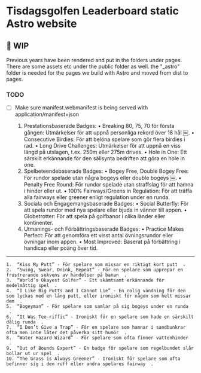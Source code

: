 # Tisdagsgolfen Leaderboard static Astro website

## 🚀 WIP

Previous years have been rendered and put in the folders under pages.
There are some assets etc under the public folder as well.
the "\_astro" folder is needed for the pages we build with Astro and moved from dist to pages.

### TODO

- [ ] Make sure manifest.webmanifest is being served with application/manifest+json

  1.  Prestationsbaserade Badges:
      • Breaking 80, 75, 70 för första gången: Utmärkelser för att uppnå personliga rekord över 18 hål ￼.
      • Consecutive Birdies: För att belöna spelare som gör flera birdies i rad.
      • Long Drive Challenges: Utmärkelser för att uppnå en viss längd på utslagen, t.ex. 250m eller 275m drives.
      • Hole in One: Ett särskilt erkännande för den sällsynta bedriften att göra en hole in one.
  2.  Spelbeteendebaserade Badges:
      • Bogey Free, Double Bogey Free: För rundor spelade utan några bogeys eller double bogeys ￼.
      • Penalty Free Round: För rundor spelade utan straffslag för att hamna i hinder eller ut.
      • 100% Fairways/Greens in Regulation: För att träffa alla fairways eller greener enligt regulation under en runda.
  3.  Sociala och Engagemangsbaserade Badges:
      • Social Butterfly: För att spela rundor med nya spelare eller bjuda in vänner till appen.
      • Globetrotter: För att spela på golfbanor i olika länder eller kontinenter.
  4.  Utmanings- och Förbättringsbaserade Badges:
      • Practice Makes Perfect: För att genomföra ett visst antal övningsrundor eller övningar inom appen.
      • Most Improved: Baserat på förbättring i handicap eller poäng över tid.

---

    1.	“Kiss My Putt” - För spelare som missar en riktigt kort putt ￼.
    2.	“Swing, Swear, Drink, Repeat” - För en spelare som upprepar en frustrerande sekvens av händelser på banan ￼.
    3.	“World’s Okayest Golfer” - Ett skämtsamt erkännande för medelmåttig spel ￼.
    4.	“I Like Big Putts and I Cannot Lie” - En rolig vändning för den som lyckas med en lång putt, eller ironiskt för någon som helt missar dem ￼.
    5.	“Bogeyman” - För spelare som samlar på sig bogeys under en runda ￼.
    6.	“It Was Tee-riffic” - Ironiskt för en spelare som hade en särskilt dålig runda ￼.
    7.	“I Don’t Give a Trap” - För en spelare som hamnar i sandbunkrar ofta men inte låter det påverka sitt humör ￼.
    8.	“Water Hazard Wizard” - För spelare som ofta finner vattenhinder ￼.
    9.	“Out of Bounds Expert” - En badge för spelare som regelbundet slår bollar ut ur spel ￼.
    10.	“The Grass is Always Greener” - Ironiskt för spelare som ofta befinner sig i den ruff eller andra spelares fairway ￼.
